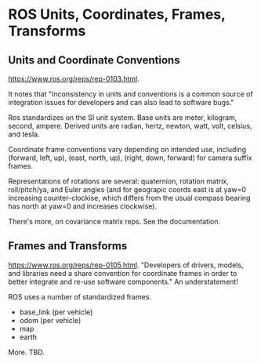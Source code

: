 # ROS Units, Coordinates, Frames, Transforms

## Units and Coordinate Conventions

https://www.ros.org/reps/rep-0103.html. 

It notes that "Inconsistency in units and 
conventions is a common source of integration 
issues for developers and can also lead to 
software bugs."

Ros standardizes on the SI unit system. Base
units are meter, kilogram, second, ampere.
Derived units are radian, hertz, newton, watt,
volt, celsius, and tesla.

Coordinate frame conventions vary depending
on intended use, including (forward, left, up),
(east, north, up), (right, down, forward) for
camera suffix frames.

Representations of rotations are several:
quaternion, rotation matrix, roll/pitch/ya,
and Euler angles (and for geograpic coords
east is at yaw=0 increasing counter-clockise,
which differs from the usual compass bearing 
has north at yaw=0 and increases clockwise).

There's more, on covariance matrix reps. See
the documentation.


## Frames and Transforms

https://www.ros.org/reps/rep-0105.html.
"Developers of drivers, models, and libraries
need a share convention for coordinate frames
in order to better integrate and re-use 
software components." An understatement!

ROS uses a number of standardized frames.
- base_link (per vehicle)
- odom (per vehicle)
- map
- earth

More. TBD.
 